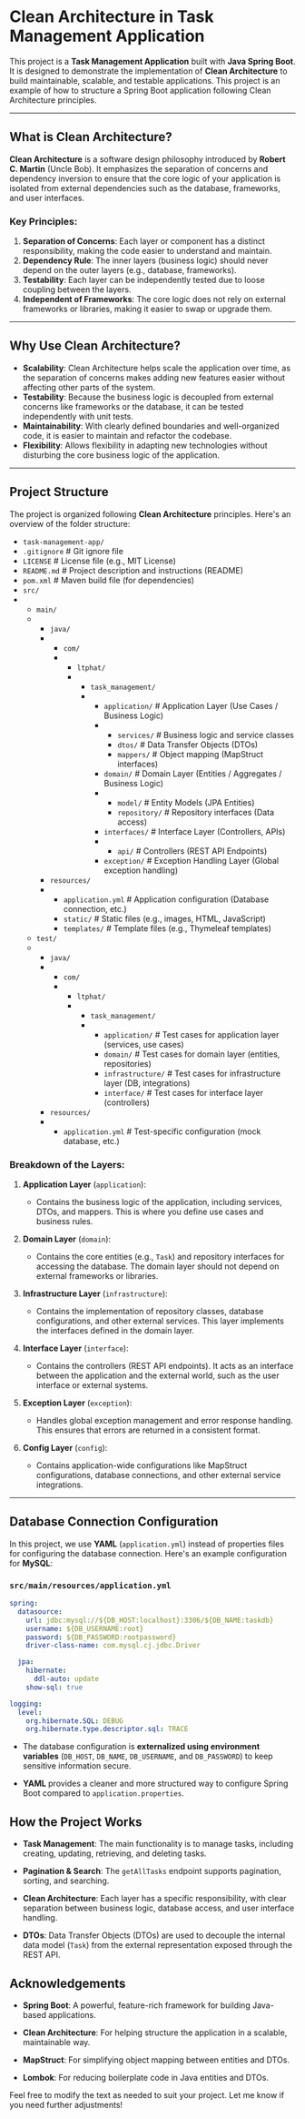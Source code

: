 # Clean Architecture in Task Management Application

This project is a **Task Management Application** built with **Java Spring Boot**. It is designed to demonstrate the implementation of **Clean Architecture** to build maintainable, scalable, and testable applications. This project is an example of how to structure a Spring Boot application following Clean Architecture principles.

---

## What is Clean Architecture?

**Clean Architecture** is a software design philosophy introduced by **Robert C. Martin** (Uncle Bob). It emphasizes the separation of concerns and dependency inversion to ensure that the core logic of your application is isolated from external dependencies such as the database, frameworks, and user interfaces.

### Key Principles:
1. **Separation of Concerns**: Each layer or component has a distinct responsibility, making the code easier to understand and maintain.
2. **Dependency Rule**: The inner layers (business logic) should never depend on the outer layers (e.g., database, frameworks).
3. **Testability**: Each layer can be independently tested due to loose coupling between the layers.
4. **Independent of Frameworks**: The core logic does not rely on external frameworks or libraries, making it easier to swap or upgrade them.

---

## Why Use Clean Architecture?

- **Scalability**: Clean Architecture helps scale the application over time, as the separation of concerns makes adding new features easier without affecting other parts of the system.
- **Testability**: Because the business logic is decoupled from external concerns like frameworks or the database, it can be tested independently with unit tests.
- **Maintainability**: With clearly defined boundaries and well-organized code, it is easier to maintain and refactor the codebase.
- **Flexibility**: Allows flexibility in adapting new technologies without disturbing the core business logic of the application.

---

## Project Structure

The project is organized following **Clean Architecture** principles. Here's an overview of the folder structure:

*   `task-management-app/`
   *   `.gitignore`        # Git ignore file
   *   `LICENSE`           # License file (e.g., MIT License)
   *   `README.md`         # Project description and instructions (README)
   *   `pom.xml`           # Maven build file (for dependencies)
   *   `src/`
   * 
      *   `main/`
      * 
         *   `java/`
         * 
            *   `com/`
            * 
               *   `ltphat/`
               * 
                  *   `task_management/`
                  * 
                     *   `application/`      # Application Layer (Use Cases / Business Logic)
                     * 
                        *   `services/`     # Business logic and service classes
                        *   `dtos/`         # Data Transfer Objects (DTOs)
                        *   `mappers/`      # Object mapping (MapStruct interfaces)
                     *   `domain/`           # Domain Layer (Entities / Aggregates / Business Logic)
                     * 
                        *   `model/`        # Entity Models (JPA Entities)
                        *   `repository/`   # Repository interfaces (Data access)
                     *   `interfaces/`        # Interface Layer (Controllers, APIs)
                     * 
                        *   `api/`          # Controllers (REST API Endpoints)
                     *   `exception/`        # Exception Handling Layer (Global exception handling)
         *   `resources/`
         * 
            *   `application.yml` # Application configuration (Database connection, etc.)
            *   `static/`         # Static files (e.g., images, HTML, JavaScript)
            *   `templates/`      # Template files (e.g., Thymeleaf templates)
      *   `test/`
      * 
         *   `java/`
         * 
            *   `com/`
            * 
               *   `ltphat/`
               * 
                  *   `task_management/`
                  * 
                     *   `application/`      # Test cases for application layer (services, use cases)
                     *   `domain/`           # Test cases for domain layer (entities, repositories)
                     *   `infrastructure/`   # Test cases for infrastructure layer (DB, integrations)
                     *   `interface/`        # Test cases for interface layer (controllers)
         *   `resources/`
         * 
            *   `application.yml` # Test-specific configuration (mock database, etc.)

### Breakdown of the Layers:

1. **Application Layer** (`application`):
    - Contains the business logic of the application, including services, DTOs, and mappers. This is where you define use cases and business rules.

2. **Domain Layer** (`domain`):
    - Contains the core entities (e.g., `Task`) and repository interfaces for accessing the database. The domain layer should not depend on external frameworks or libraries.

3. **Infrastructure Layer** (`infrastructure`):
    - Contains the implementation of repository classes, database configurations, and other external services. This layer implements the interfaces defined in the domain layer.

4. **Interface Layer** (`interface`):
    - Contains the controllers (REST API endpoints). It acts as an interface between the application and the external world, such as the user interface or external systems.

5. **Exception Layer** (`exception`):
    - Handles global exception management and error response handling. This ensures that errors are returned in a consistent format.

6. **Config Layer** (`config`):
    - Contains application-wide configurations like MapStruct configurations, database connections, and other external service integrations.

---

## Database Connection Configuration

In this project, we use **YAML** (`application.yml`) instead of properties files for configuring the database connection. Here's an example configuration for **MySQL**:

### `src/main/resources/application.yml`

```yaml
spring:
  datasource:
    url: jdbc:mysql://${DB_HOST:localhost}:3306/${DB_NAME:taskdb}
    username: ${DB_USERNAME:root}
    password: ${DB_PASSWORD:rootpassword}
    driver-class-name: com.mysql.cj.jdbc.Driver

  jpa:
    hibernate:
      ddl-auto: update
    show-sql: true

logging:
  level:
    org.hibernate.SQL: DEBUG
    org.hibernate.type.descriptor.sql: TRACE
```

- The database configuration is **externalized using environment variables** (`DB_HOST`, `DB_NAME`, `DB_USERNAME`, and `DB_PASSWORD`) to keep sensitive information secure.

- **YAML** provides a cleaner and more structured way to configure Spring Boot compared to `application.properties`.

## How the Project Works
- **Task Management**: The main functionality is to manage tasks, including creating, updating, retrieving, and deleting tasks.

- **Pagination & Search**: The `getAllTasks` endpoint supports pagination, sorting, and searching.

- **Clean Architecture**: Each layer has a specific responsibility, with clear separation between business logic, database access, and user interface handling.

- **DTOs**: Data Transfer Objects (DTOs) are used to decouple the internal data model (`Task`) from the external representation exposed through the REST API.

## Acknowledgements
- **Spring Boot**: A powerful, feature-rich framework for building Java-based applications.

- **Clean Architecture**: For helping structure the application in a scalable, maintainable way.

- **MapStruct**: For simplifying object mapping between entities and DTOs.

- **Lombok**: For reducing boilerplate code in Java entities and DTOs.

Feel free to modify the text as needed to suit your project. Let me know if you need further adjustments!